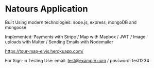 # Natours Application

Built Using modern technologies: node.js, express, mongoDB and mongoose

Implemented: Payments with Stripe / Map with Mapbox / JWT / Image uploads with Multer / Sending Emails with Nodemailer

https://tour-map-elvis.herokuapp.com/

For Sign-in Testing Use:
email: test@example.com / password: test1234
